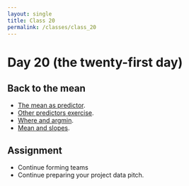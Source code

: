 ```yaml
---
layout: single
title: Class 20
permalink: /classes/class_20
---
```


# Day 20 (the twenty-first day)

## Back to the mean

* [The mean as predictor](../chapters/08/mean_meaning).
* [Other predictors exercise](../exercises/other_predictors.zip).
* [Where and argmin](../chapters/08/where_and_argmin).
* [Mean and slopes](../chapters/08/mean_and_slopes).

## Assignment

* Continue forming teams
* Continue preparing your project data pitch.
